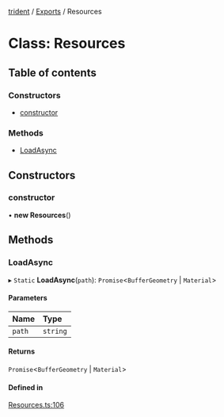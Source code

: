 [trident](../README.md) / [Exports](../modules.md) / Resources

# Class: Resources

## Table of contents

### Constructors

- [constructor](Resources.md#constructor)

### Methods

- [LoadAsync](Resources.md#loadasync)

## Constructors

### constructor

• **new Resources**()

## Methods

### LoadAsync

▸ `Static` **LoadAsync**(`path`): `Promise`<`BufferGeometry` \| `Material`\>

#### Parameters

| Name | Type |
| :------ | :------ |
| `path` | `string` |

#### Returns

`Promise`<`BufferGeometry` \| `Material`\>

#### Defined in

[Resources.ts:106](https://github.com/AIFanatic/Trident/blob/61d4a9b/src/Resources.ts#L106)
